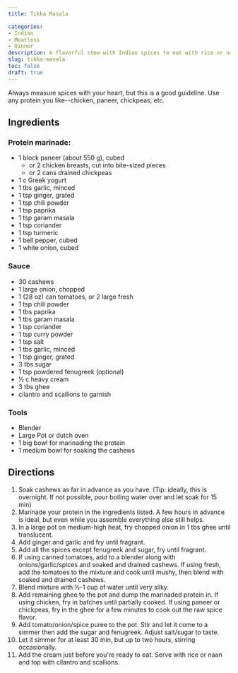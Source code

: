```yaml
---
title: Tikka Masala

categories:
- Indian
- Meatless
- Dinner
description: A flavorful stew with Indian spices to eat with rice or naan.
slug: tikka-masala
toc: false
draft: true
---
```


Always measure spices with your heart, but this is a good guideline. Use any protein you like--chicken, paneer, chickpeas, etc.

## Ingredients

### Protein marinade:

- 1 block paneer (about 550 g), cubed 
  - or 2 chicken breasts, cut into bite-sized pieces 
  - or 2 cans drained chickpeas
- 1 c Greek yogurt
- 1 tbs garlic, minced
- 1 tsp ginger, grated
- 1 tsp chili powder
- 1 tsp paprika
- 1 tsp garam masala
- 1 tsp coriander
- 1 tsp turmeric
- 1 bell pepper, cubed
- 1 white onion, cubed

### Sauce

- 30 cashews
- 1 large onion, chopped
- 1 (28 oz) can tomatoes, or 2 large fresh 
- 1 tsp chili powder
- 1 tbs paprika
- 1 tbs garam masala
- 1 tsp coriander
- 1 tsp curry powder
- 1 tsp salt
- 1 tbs garlic, minced
- 1 tsp ginger, grated
- 3 tbs sugar
- 1 tsp powdered fenugreek (optional)
- ½ c heavy cream
- 3 tbs ghee 
- cilantro and scallions to garnish

### Tools
- Blender
- Large Pot or dutch oven
- 1 big bowl for marinading the protein 
- 1 medium bowl for soaking the cashews

## Directions

1.	Soak cashews as far in advance as you have. (Tip: ideally, this is overnight. If not possible, pour boiling water over and let soak for 15 min)
2.	Marinade your protein in the ingredients listed. A few hours in advance is ideal, but even while you assemble everything else still helps.
3.	In a large pot on medium-high heat, fry chopped onion in 1 tbs ghee until translucent. 
4.	Add ginger and garlic and fry until fragrant. 
5.	Add all the spices except fenugreek and sugar, fry until fragrant.
6.	If using canned tomatoes, add to a blender along with onions/garlic/spices and soaked and drained cashews. If using fresh, add the tomatoes to the mixture and cook until mushy, then blend with soaked and drained cashews.
7.	Blend mixture with ½-1 cup of water until very silky.
8.	Add remaining ghee to the pot and dump the marinaded protein in. If using chicken, fry in batches until partially cooked. If using paneer or chickpeas, fry in the ghee for a few minutes to cook out the raw spice flavor.
9.	Add tomato/onion/spice puree to the pot. Stir and let it come to a simmer then add the sugar and fenugreek. Adjust salt/sugar to taste.
10. Let it simmer for at least 30 min, but up to two hours, stirring occasionally.
10.	Add the cream just before you're ready to eat. Serve with rice or naan and top with cilantro and scallions.




